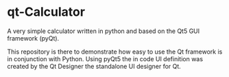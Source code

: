# qt-Calculator

A very simple calculator written in python and based on the Qt5 GUI framework (pyQt).

This repository is there to demonstrate how easy to use the Qt framework is in conjunction with Python.
Using pyQt5 the in code UI definition was created by the Qt Designer the standalone UI designer for Qt.
